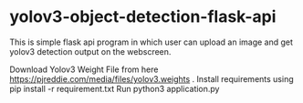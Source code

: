 # yolov3-object-detection-flask-api
This is simple flask api program in which user can upload an image and get yolov3 detection output on the webscreen.

Download Yolov3 Weight File from here https://pjreddie.com/media/files/yolov3.weights .
Install requirements using pip install -r requirement.txt
Run python3 application.py
